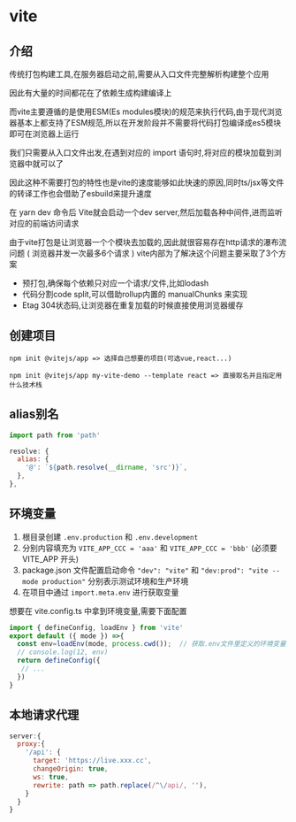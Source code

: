 # vite

## 介绍
传统打包构建工具,在服务器启动之前,需要从入口文件完整解析构建整个应用

因此有大量的时间都花在了依赖生成构建编译上

而vite主要遵循的是使用ESM(Es modules模块)的规范来执行代码,由于现代浏览器基本上都支持了ESM规范,所以在开发阶段并不需要将代码打包编译成es5模块即可在浏览器上运行

我们只需要从入口文件出发,在遇到对应的 import 语句时,将对应的模块加载到浏览器中就可以了

因此这种不需要打包的特性也是vite的速度能够如此快速的原因,同时ts/jsx等文件的转译工作也会借助了esbuild来提升速度

在 yarn dev 命令后 Vite就会启动一个dev server,然后加载各种中间件,进而监听对应的前端访问请求

由于vite打包是让浏览器一个个模块去加载的,因此就很容易存在http请求的瀑布流问题 ( 浏览器并发一次最多6个请求 ) vite内部为了解决这个问题主要采取了3个方案
+ 预打包,确保每个依赖只对应一个请求/文件,比如lodash
+ 代码分割code split,可以借助rollup内置的 manualChunks 来实现
+ Etag 304状态码,让浏览器在重复加载的时候直接使用浏览器缓存

## 创建项目
```
npm init @vitejs/app => 选择自己想要的项目(可选vue,react...)

npm init @vitejs/app my-vite-demo --template react => 直接取名并且指定用什么技术栈
```

## alias别名
``` js
import path from 'path'

resolve: {
  alias: {
    '@': `${path.resolve(__dirname, 'src')}`,
  },
},
```

## 环境变量
1. 根目录创建 `.env.production` 和 `.env.development`
2. 分别内容填充为 `VITE_APP_CCC = 'aaa'` 和 `VITE_APP_CCC = 'bbb'` (必须要 VITE_APP 开头)
3. package.json 文件配置启动命令 `"dev": "vite"` 和 `"dev:prod": "vite --mode production"` 分别表示测试环境和生产环境
4. 在项目中通过 `import.meta.env` 进行获取变量

想要在 vite.config.ts 中拿到环境变量,需要下面配置
``` js
import { defineConfig, loadEnv } from 'vite'
export default ({ mode }) =>{
  const env=loadEnv(mode, process.cwd());  // 获取.env文件里定义的环境变量
  // console.log(12, env)
  return defineConfig({
   // ...
  })
}
```

## 本地请求代理
``` js
server:{
  proxy:{
    '/api': {
      target: 'https://live.xxx.cc',
      changeOrigin: true,
      ws: true,
      rewrite: path => path.replace(/^\/api/, ''),
    }
  }
}
```